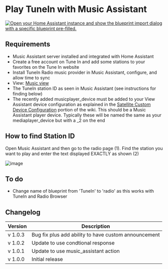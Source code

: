 # Play TuneIn with Music Assistant

[![Open your Home Assistant instance and show the blueprint import dialog with a specific blueprint pre-filled.](https://my.home-assistant.io/badges/blueprint_import.svg)](https://my.home-assistant.io/redirect/blueprint_import/?blueprint_url=https%3A%2F%2Fraw.githubusercontent.com%2Fdinki%2FView-Assist%2Fmain%2FView_Assist_custom_sentences%2FPlay_TuneIn_with_Music_Assistant%2Fblueprint-playtuneinwithmusicassistant.yaml)

## Requirements
  * Music Assistant server installed and integrated with Home Assistant
  * Create a free account on Tune In and add some stations to your favorites on the Tune In website
  * Install TuneIn Radio music provider in Music Assistant, configure, and allow time to sync
  * View: [Music view](../views/music)  
  * The TuneIn station ID as seen in Music Assistant (see instructions for finding below)
  * The recently added musicplayer_device must be added to your View Assistant device configuration as explained in the [Satellite Custom Device Configuration](https://github.com/dinki/View-Assist/wiki/View-Assist-device-configuration#satellite-custom-device-configuration) portion of the wiki.  This should be a Music Assistant player device.  Typically these will be named the same as your mediaplayer_device but with a _2 on the end
## How to find Station ID

Open Music Assistant and then go to the radio page (1).  Find the station you want to play and enter the text displayed EXACTLY as shown (2)

![image](https://github.com/user-attachments/assets/026e51e3-bd5c-440f-ba0e-e221a40e9f9a)

## To do
* Change name of blueprint from 'TuneIn' to 'radio' as this works with TuneIn and Radio Browser

## Changelog

| Version | Description |
| ------- | ----------- |
| v 1.0.3 | Bug fix plus add ability to have custom announcement |
| v 1.0.2 | Update to use condtional response |
| v 1.0.1 | Update to use music_assistant action |
| v 1.0.0 | Initial release |
